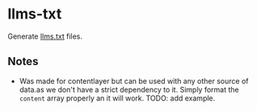 # llms-txt

Generate [llms.txt](https://github.com/AnswerDotAI/llms-txt) files.

## Notes

- Was made for contentlayer but can be used with any other source of data.as we don't have a strict dependency to it. Simply format the `content` array properly an it will work. TODO: add example.
